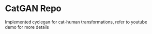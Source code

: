 # CatGAN Repo

Implemented cyclegan for cat-human transformations, refer to youtube demo for more details
